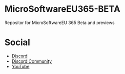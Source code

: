 # MicroSoftwareEU365-BETA
Repositor for MicroSoftwareEU 365 Beta and previews



# Social
- [Discord]()
- [Discord Community]()
- [YouTube]()
